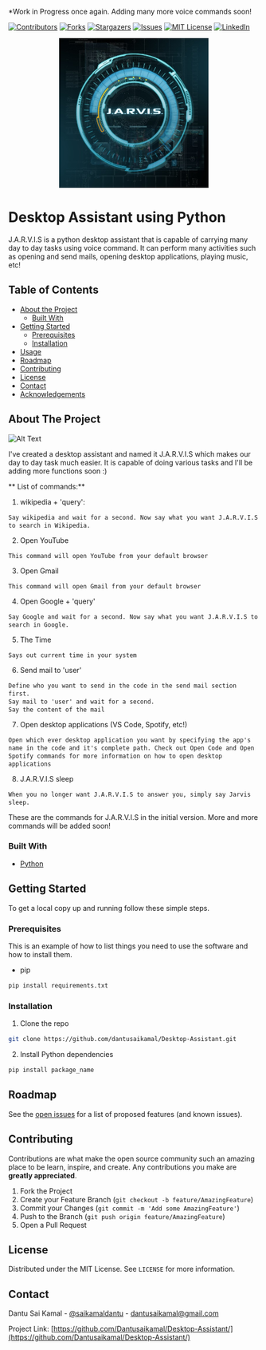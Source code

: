 *Work in Progress once again. Adding many more voice commands soon!


[![Contributors][contributors-shield]][contributors-url]
[![Forks][forks-shield]][forks-url]
[![Stargazers][stars-shield]][stars-url]
[![Issues][issues-shield]][issues-url]
[![MIT License][license-shield]][license-url]
[![LinkedIn][linkedin-shield]][linkedin-url]



<!-- PROJECT LOGO -->
<p align="center">
  <a href="https://github.com/Dantusaikamal/Desktop-Assistant">
    <img src="Images/J.A.R.V.I.S.jpg" alt="Logo" width="300" height="300">
  </a>
</p>

  # Desktop Assistant using Python


J.A.R.V.I.S is a python desktop assistant that is capable of carrying many day to day tasks using voice command. It can perform many activities such as opening and send mails, opening desktop applications, playing music, etc!
  

<!-- TABLE OF CONTENTS -->
## Table of Contents

* [About the Project](#about-the-project)
  * [Built With](#built-with)
* [Getting Started](#getting-started)
  * [Prerequisites](#prerequisites)
  * [Installation](#installation)
* [Usage](#usage)
* [Roadmap](#roadmap)
* [Contributing](#contributing)
* [License](#license)
* [Contact](#contact)
* [Acknowledgements](#acknowledgements)



<!-- ABOUT THE PROJECT -->
## About The Project

![Alt Text](https://s4.gifyu.com/images/JARVIS-gif-1.gif)

I've created a desktop assistant and named it J.A.R.V.I.S which makes our day to day task much easier. It is capable of doing various tasks and I'll be adding more functions soon :)

** List of commands:**


1. wikipedia + 'query':

```
Say wikipedia and wait for a second. Now say what you want J.A.R.V.I.S to search in Wikipedia.
```

2. Open YouTube

```
This command will open YouTube from your default browser
```

3. Open Gmail

```
This command will open Gmail from your default browser
```

4. Open Google + 'query'

```
Say Google and wait for a second. Now say what you want J.A.R.V.I.S to search in Google.
```

5. The Time

```
Says out current time in your system
```

6. Send mail to 'user'
```
Define who you want to send in the code in the send mail section first.
Say mail to 'user' and wait for a second.
Say the content of the mail
```
7. Open desktop applications (VS Code, Spotify, etc!)
```
Open which ever desktop application you want by specifying the app's name in the code and it's complete path. Check out Open Code and Open Spotify commands for more information on how to open desktop applications
```
8. J.A.R.V.I.S sleep
```
When you no longer want J.A.R.V.I.S to answer you, simply say Jarvis sleep.
```

These are the commands for J.A.R.V.I.S in the initial version. More and more commands will be added soon!

### Built With

* [Python](Python)



<!-- GETTING STARTED -->
## Getting Started

To get a local copy up and running follow these simple steps.

### Prerequisites

This is an example of how to list things you need to use the software and how to install them.

* pip
```sh
pip install requirements.txt
```

### Installation

1. Clone the repo
```sh
git clone https://github.com/dantusaikamal/Desktop-Assistant.git
```
2. Install Python dependencies
```sh
pip install package_name
```


<!-- ROADMAP -->
## Roadmap

See the [open issues](https://github.com/Dantusaikamal/Desktop-Assistant//issues) for a list of proposed features (and known issues).



<!-- CONTRIBUTING -->
## Contributing

Contributions are what make the open source community such an amazing place to be learn, inspire, and create. Any contributions you make are **greatly appreciated**.

1. Fork the Project
2. Create your Feature Branch (`git checkout -b feature/AmazingFeature`)
3. Commit your Changes (`git commit -m 'Add some AmazingFeature'`)
4. Push to the Branch (`git push origin feature/AmazingFeature`)
5. Open a Pull Request



<!-- LICENSE -->
## License

Distributed under the MIT License. See `LICENSE` for more information.



<!-- CONTACT -->
## Contact

Dantu Sai Kamal - [@saikamaldantu](https://twitter.com/saikamaldantu) - dantusaikamal@gmail.com

Project Link: [https://github.com/Dantusaikamal/Desktop-Assistant/](https://github.com/Dantusaikamal/Desktop-Assistant/)






<!-- MARKDOWN LINKS & IMAGES -->
<!-- https://www.markdownguide.org/basic-syntax/#reference-style-links -->
[contributors-shield]: https://img.shields.io/github/contributors/dantusaikamal/Desktop-Assistant.svg?style=flat-square
[contributors-url]: https://github.com/Dantusaikamal/Desktop-Assistant/graphs/contributors
[forks-shield]: https://img.shields.io/github/forks/dantusaikamal/Desktop-Assistant.svg?style=flat-square
[forks-url]: https://github.com/Dantusaikamal/Desktop-Assistant/network/members
[stars-shield]: https://img.shields.io/github/stars/dantusaikamal/Desktop-Assistant.svg?style=flat-square
[stars-url]: https://github.com/Dantusaikamal/Desktop-Assistant/stargazers
[issues-shield]: https://img.shields.io/github/issues/dantusaikamal/Desktop-Assistant.svg?style=flat-square
[issues-url]: https://github.com/Dantusaikamal/Desktop-Assistant/issues
[license-shield]: https://img.shields.io/github/license/dantusaikamal/Desktop-Assistant.svg?style=flat-square
[license-url]:https://github.com/Dantusaikamal/Desktop-Assistant/blob/master/LICENSE
[linkedin-shield]: https://img.shields.io/badge/-LinkedIn-black.svg?style=flat-square&logo=linkedin&colorB=555
[linkedin-url]: https://linkedin.com/in/Dantu-Sai-Kamal
[product-screenshot]: Images/J.A.R.V.I.S.jpg
